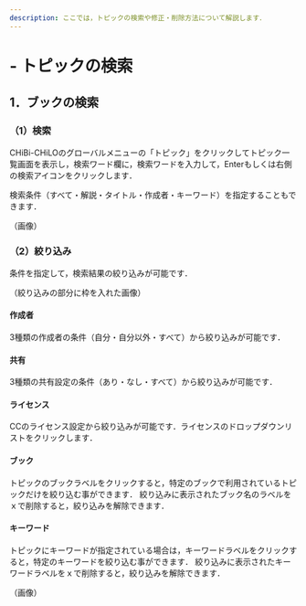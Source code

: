 ```yaml
---
description: ここでは，トピックの検索や修正・削除方法について解説します．
---
```


# - トピックの検索

## 1．ブックの検索

### （1）検索

CHiBi-CHiLOのグローバルメニューの「トピック」をクリックしてトピック一覧画面を表示し，検索ワード欄に，検索ワードを入力して，Enterもしくは右側の検索アイコンをクリックします．

検索条件（すべて・解説・タイトル・作成者・キーワード）を指定することもできます．

（画像）

### （2）絞り込み

条件を指定して，検索結果の絞り込みが可能です．

（絞り込みの部分に枠を入れた画像）

#### 作成者

3種類の作成者の条件（自分・自分以外・すべて）から絞り込みが可能です．

#### 共有

3種類の共有設定の条件（あり・なし・すべて）から絞り込みが可能です．

#### ライセンス

CCのライセンス設定から絞り込みが可能です．ライセンスのドロップダウンリストをクリックします．

#### ブック

トピックのブックラベルをクリックすると，特定のブックで利用されているトピックだけを絞り込む事ができます． 絞り込みに表示されたブック名のラベルをｘで削除すると，絞り込みを解除できます．



#### キーワード

トピックにキーワードが指定されている場合は，キーワードラベルをクリックすると，特定のキーワードを絞り込む事ができます． 絞り込みに表示されたキーワードラベルをｘで削除すると，絞り込みを解除できます．

（画像）
